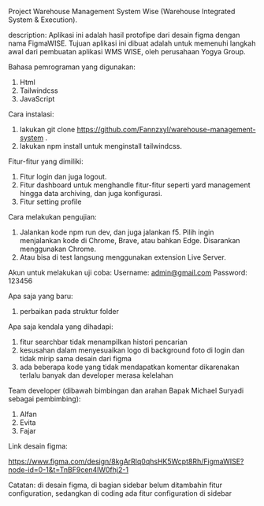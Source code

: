 Project Warehouse Management System Wise (Warehouse Integrated System & Execution).

description:
     Aplikasi ini adalah hasil protofipe dari desain figma dengan nama FigmaWISE. Tujuan aplikasi ini dibuat adalah untuk memenuhi langkah awal dari pembuatan aplikasi WMS WISE, oleh perusahaan Yogya Group.


Bahasa pemrograman yang digunakan:
1. Html
2. Tailwindcss
3. JavaScript 

Cara instalasi:
1. lakukan git clone https://github.com/Fannzxyl/warehouse-management-system <pilih folder tujuan>.
2. lakukan npm install untuk menginstall tailwindcss.

Fitur-fitur yang dimiliki:
1. Fitur login dan juga logout.
2. Fitur dashboard untuk menghandle fitur-fitur seperti yard management hingga data archiving, dan juga konfigurasi.
3. Fitur setting profile

Cara melakukan pengujian:
1. Jalankan kode npm run dev, dan juga jalankan f5. Pilih ingin menjalankan kode di Chrome, Brave, atau bahkan Edge. Disarankan menggunakan Chrome.
2. Atau bisa di test langsung menggunakan extension Live Server.


Akun untuk melakukan uji coba:
	Username: admin@gmail.com
	Password: 123456

Apa saja yang baru:

1. perbaikan pada struktur folder

Apa saja kendala yang dihadapi:

1. fitur searchbar tidak menampilkan histori pencarian
2. kesusahan dalam menyesuaikan logo di background foto di login dan tidak mirip sama desain dari figma
3. ada beberapa kode yang tidak mendapatkan komentar dikarenakan terlalu banyak dan developer merasa kelelahan

Team developer (dibawah bimbingan dan arahan Bapak Michael Suryadi sebagai pembimbing):

1. Alfan
2. Evita
3. Fajar

Link desain figma:

https://www.figma.com/design/8kgArRlq0qhsHK5Wcpt8Rh/FigmaWISE?node-id=0-1&t=TnBF9cen4lW0fhj2-1

Catatan: di desain figma, di bagian sidebar belum ditambahin fitur configuration, sedangkan di coding ada fitur configuration di sidebar
